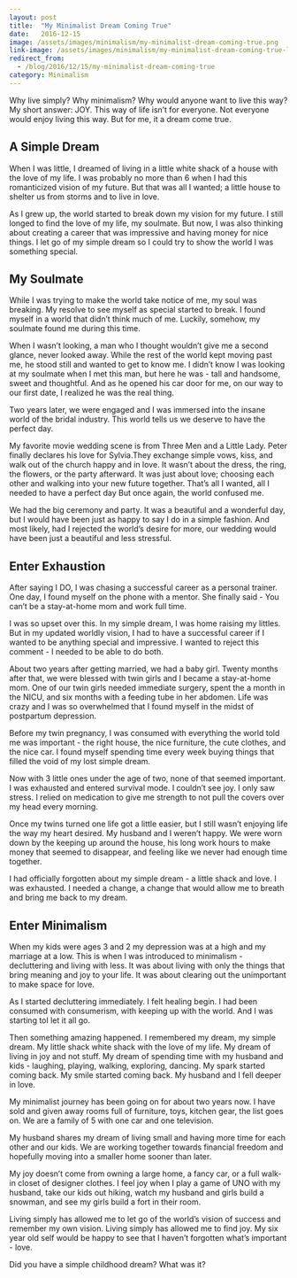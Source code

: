 ```yaml
---
layout: post
title:  "My Minimalist Dream Coming True"
date:   2016-12-15
image: /assets/images/minimalism/my-minimalist-dream-coming-true.png
link-image: /assets/images/minimalism/my-minimalist-dream-coming-true-link.png
redirect_from:
  - /blog/2016/12/15/my-minimalist-dream-coming-true
category: Minimalism
---
```


Why live simply? Why minimalism? Why would anyone want to live this way? My short answer: JOY. This way of life isn’t for everyone. Not everyone would enjoy living this way. But for me, it a dream come true.

## A Simple Dream

When I was little, I dreamed of living in a little white shack of a house with the love of my life. I was probably no more than 6 when I had this romanticized vision of my future. But that was all I wanted; a little house to shelter us from storms and to live in love.

As I grew up, the world started to break down my vision for my future. I still longed to find the love of my life, my soulmate. But now, I was also thinking about creating a career that was impressive and having money for nice things. I let go of my simple dream so I could try to show the world I was something special.

## My Soulmate

While I was trying to make the world take notice of me, my soul was breaking. My resolve to see myself as special started to break. I found myself in a world that didn’t think much of me. Luckily, somehow, my soulmate found me during this time.

When I wasn’t looking, a man who I thought wouldn’t give me a second glance, never looked away. While the rest of the world kept moving past me, he stood still and wanted to get to know me. I didn’t know I was looking at my soulmate when I met this man, but here he was - tall and handsome, sweet and thoughtful. And as he opened his car door for me, on our way to our first date, I realized he was the real thing.

Two years later, we were engaged and I was immersed into the insane world of the bridal industry. This world tells us we deserve to have the perfect day.

My favorite movie wedding scene is from Three Men and a Little Lady. Peter finally declares his love for Sylvia.They exchange simple vows, kiss, and walk out of the church happy and in love. It wasn’t about the dress, the ring, the flowers, or the party afterward. It was just about love; choosing each other and walking into your new future together. That’s all I wanted, all I needed to have a perfect day But once again, the world confused me.

We had the big ceremony and party. It was a beautiful and a wonderful day, but I would have been just as happy to say I do in a simple fashion. And most likely, had I rejected the world’s desire for more, our wedding would have been just a beautiful and less stressful.

## Enter Exhaustion

After saying I DO, I was chasing a successful career as a personal trainer. One day, I found myself on the phone with a mentor. She finally said - You can’t be a stay-at-home mom and work full time.

I was so upset over this. In my simple dream, I was home raising my littles. But in my updated worldly vision, I had to have a successful career if I wanted to be anything special and impressive. I wanted to reject this comment - I needed to be able to do both.

About two years after getting married, we had a baby girl. Twenty months after that, we were blessed with twin girls and I became a stay-at-home mom. One of our twin girls needed immediate surgery, spent the a month in the NICU, and six months with a feeding tube in her abdomen. Life was crazy and I was so overwhelmed that I found myself in the midst of postpartum depression.

Before my twin pregnancy, I was consumed with everything the world told me was important - the right house, the nice furniture, the cute clothes, and the nice car. I found myself spending time every week buying things that filled the void of my lost simple dream.

Now with 3 little ones under the age of two, none of that seemed important. I was exhausted and entered survival mode. I couldn’t see joy. I only saw stress. I relied on medication to give me strength to not pull the covers over my head every morning.

Once my twins turned one life got a little easier, but I still wasn’t enjoying life the way my heart desired. My husband and I weren’t happy. We were worn down by the keeping up around the house, his long work hours to make money that seemed to disappear, and feeling like we never had enough time together.

I had officially forgotten about my simple dream - a little shack and love. I was exhausted. I needed a change, a change that would allow me to breath and bring me back to my dream.

## Enter Minimalism

When my kids were ages 3 and 2 my depression was at a high and my marriage at a low. This is when I was introduced to minimalism - decluttering and living with less. It was about living with only the things that bring meaning and joy to your life. It was about clearing out the unimportant to make space for love.

As I started decluttering immediately. I felt healing begin. I had been consumed with consumerism, with keeping up with the world. And I was starting toI let it all go.

Then something amazing happened. I remembered my dream, my simple dream. My little shack white shack with the love of my life. My dream of living in joy and not stuff. My dream of spending time with my husband and kids - laughing, playing, walking, exploring, dancing. My spark started coming back. My smile started coming back. My husband and I fell deeper in love.

My minimalist journey has been going on for about two years now. I have sold and given away rooms full of furniture, toys, kitchen gear, the list goes on. We are a family of 5 with one car and one television.

My husband shares my dream of living small and having more time for each other and our kids. We are working together towards financial freedom and hopefully moving into a smaller home sooner than later.

My joy doesn’t come from owning a large home, a fancy car, or a full walk-in closet of designer clothes. I feel joy when I play a game of UNO with my husband, take our kids out hiking, watch my husband and girls build a snowman, and see my girls build a fort in their room.

Living simply has allowed me to let go of the world’s vision of success and remember my own vision. Living simply has allowed me to find joy. My six year old self would be happy to see that I haven’t forgotten what’s important - love.

<p class="call-to-action">Did you have a simple childhood dream? What was it?</p>
